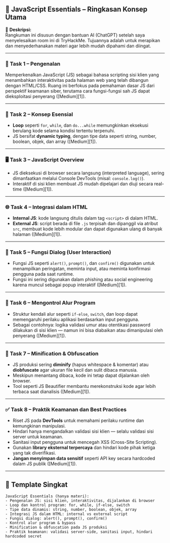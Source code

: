 ## 🧠 JavaScript Essentials – Ringkasan Konsep Utama

📝 **Deskripsi:**  
Rangkuman ini disusun dengan bantuan AI (ChatGPT) setelah saya menyelesaikan room ini di TryHackMe. Tujuannya adalah untuk merapikan dan menyederhanakan materi agar lebih mudah dipahami dan diingat.

---

### 📌 Task 1 – Pengenalan

Memperkenalkan JavaScript (JS) sebagai bahasa scripting sisi klien yang menambahkan interaktivitas pada halaman web yang telah dibangun dengan HTML/CSS. Ruang ini berfokus pada pemahaman dasar JS dari perspektif keamanan siber, terutama cara fungsi-fungsi sah JS dapat dieksploitasi penyerang ([Medium][1]).

---

### 🔁 Task 2 – Konsep Esensial

* **Loop** seperti `for`, `while`, dan `do...while` memungkinkan eksekusi berulang kode selama kondisi tertentu terpenuhi.
* JS bersifat **dynamic typing**, dengan tipe data seperti string, number, boolean, objek, dan array ([Medium][1]).

---

### 🖥️ Task 3 – JavaScript Overview

* JS dieksekusi di browser secara langsung (interpreted language), sering dimanfaatkan melalui Console DevTools (misal: `console.log()`).
* Interaktif di sisi klien membuat JS mudah dipelajari dan diuji secara real-time ([Medium][1]).

---

### 🌐 Task 4 – Integrasi dalam HTML

* **Internal JS**: kode langsung ditulis dalam tag `<script>` di dalam HTML.
* **External JS**: script berada di file `.js` terpisah dan dipanggil via atribut `src`, membuat kode lebih modular dan dapat digunakan ulang di banyak halaman ([Medium][1]).

---

### 🔧 Task 5 – Fungsi Dialog (User Interaction)

* Fungsi JS seperti `alert()`, `prompt()`, dan `confirm()` digunakan untuk menampilkan peringatan, meminta input, atau meminta konfirmasi pengguna pada saat runtime.
* Fungsi ini sering digunakan dalam phishing atau social engineering karena muncul sebagai popup interaktif ([Medium][1]).

---

### 🧠 Task 6 – Mengontrol Alur Program

* Struktur kendali alur seperti `if-else`, `switch`, dan loop dapat memengaruhi perilaku aplikasi berdasarkan input pengguna.
* Sebagai contohnya: logika validasi umur atau otentikasi password dilakukan di sisi klien — namun ini bisa diabaikan atau dimanipulasi oleh penyerang ([Medium][1]).

---

### 🧩 Task 7 – Minification & Obfuscation

* JS produksi sering **diminify** (hapus whitespace & komentar) atau **diobfuscate** agar ukuran file kecil dan sulit dibaca manusia.
* Meskipun menantang dibaca, kode ini tetap dapat dijalankan oleh browser.
* Tool seperti JS Beautifier membantu merekonstruksi kode agar lebih terbaca saat dianalisis ([Medium][1]).

---

### ✅ Task 8 – Praktik Keamanan dan Best Practices

* Riset JS pada **DevTools** untuk memahami perilaku runtime dan kemungkinan manipulasi.
* Hindari hanya mengandalkan validasi sisi klien — selalu validasi sisi server untuk keamanan.
* Sanitasi input pengguna untuk mencegah XSS (Cross-Site Scripting).
* Gunakan **library eksternal terpercaya** dan hindari kode pihak ketiga yang tak diverifikasi.
* **Jangan menyimpan data sensitif** seperti API key secara hardcoded dalam JS publik ([Medium][1]).

---

## 📝 Template Singkat

```
JavaScript Essentials (hanya materi):
- Pengenalan JS: sisi klien, interaktivitas, dijalankan di browser
- Loop dan kontrol program: for, while, if-else, switch
- Tipe data dinamis: string, number, boolean, objek, array
- Integrasi JS dalam HTML: internal vs external script
- Fungsi dialog: alert(), prompt(), confirm()
- Kontrol alur program & bypass
- Minification & obfuscation pada JS produksi
- Praktik keamanan: validasi server-side, sanitasi input, hindari hardcoded secret
```
